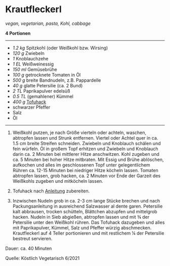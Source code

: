 # Krautfleckerl

*vegan, vegetarian, pasta, Kohl, cabbage*

**4 Portionen**

---

- *1.2 kg* Spitzkohl (oder Weißkohl bzw. Wirsing)
- *120 g* Zwiebeln
- *1* Knoblauchzehe
- *1 EL* Weißweinessig 
- *150 ml* Gemüsebrühe
- *100 g* getrocknete Tomaten in Öl
- *500 g* breite Bandnudeln, z.B. Pappardelle
- *40 g* glatte Petersilie (ca. 2 Bund)
- *2 TL* Paprikapulver edelsüß
- *0.5 TL* (gemahlener) Kümmel
- *400 g* [Tofuhack](https://github.com/tstehr/recipes/blob/master/Kruemelig_gebratener_Tofu.md)
- schwarzer Pfeffer
- Salz
- Öl

---

1. Weißkohl putzen, je nach Größe vierteln oder achteln, waschen, abtropfen lassen und Strunk entfernen. Viertel oder Achtel quer in ca. 1.5 cm breite Streifen schneiden. Zwiebeln und Knoblauch schälen und fein würfeln. Öl in großem Topf erhitzen und Zwiebeln und Knoblauch darin ca. 2 Minuten bei mittlerer Hitze anschwitzen. Kohl zugeben und ca. 5 Minuten bei hoher Hitze mitbraten. Mit Essig und Brühe ablöschen, aufkochen und alles im geschlossenen Topf unter gelegentlichem Rühren ca. 12-15 Minuten bei niedriger Hitze köcheln lassen. Tomaten abtropfen lassen, grob hacken, ca. 2 Minuten vor Ende der Garzeit des Weißkohls zugeben und mitköcheln lassen.

2. Tofuhack nach [Anleitung](https://github.com/tstehr/recipes/blob/master/Kruemelig_gebratener_Tofu.md) zubereiten.

3. Inzwischen Nudeln grob in ca. 2-3 cm lange Stücke brechen und nach Packungsanleitung in ausreichend Salzwasser al dente garen. Petersilie kalt abbrausen, trocken schütteln, Blättchen abzupfen und mittelgrob hacken. Nudeln in Sieb abgießen, abtropfen lassen und mit ¾ der Petersilie unter den Weißkohl rühren. Das Tofuhack dazugeben und alles mit Paprikapulver, Kümmel, Salz und Pfeffer würzig abschmecken. Krautfleckerl auf 4 Teller portionieren und mit restlichem ¼ der Petersilie bestreut servieren.

Dauer: ca. 40 Minuten

Quelle: Köstlich Vegetarisch 6/2021
